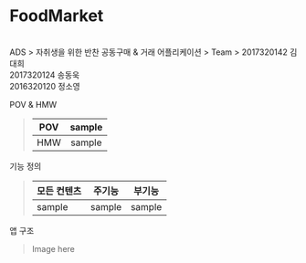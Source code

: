  FoodMarket
 ========
 <br>
 ADS
 > 자취생을 위한 반찬 공동구매 & 거래 어플리케이션
 >  
 Team
 > 2017320142 김대희 <br> 2017320124 송동욱<br> 2016320120 정소영
 
 POV & HMW
 >| POV |sample|
 >| :--: |:--:|
 >| HMW |sample|
 
 기능 정의
 
 >| 모든 컨텐츠 | <center>주기능</center> |<center>부기능</center>|
 >| :------ | :---------------------- | :------------------ |
 >| sample | sample |sample|
 
 앱 구조
 
 > Image here
 
 
 
 
 


